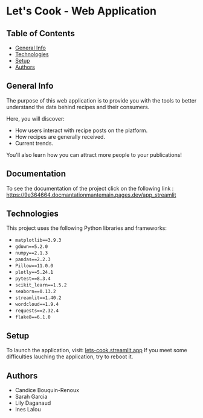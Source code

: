 # Let's Cook - Web Application

## Table of Contents
- [General Info](#general-info)
- [Technologies](#technologies)
- [Setup](#setup)
- [Authors](#authors)

## General Info
The purpose of this web application is to provide you with the tools to better understand the data behind recipes and their consumers. 

Here, you will discover:
- How users interact with recipe posts on the platform.
- How recipes are generally received.
- Current trends.

You'll also learn how you can attract more people to your publications!

## Documentation
To see the documentation of the project click on the following link : https://9e364664.docmantationmantemain.pages.dev/app_streamlit

## Technologies
This project uses the following Python libraries and frameworks:
- `matplotlib==3.9.3`
- `gdown==5.2.0`
- `numpy==2.1.3`
- `pandas==2.2.3`
- `Pillow==11.0.0`
- `plotly==5.24.1`
- `pytest==8.3.4`
- `scikit_learn==1.5.2`
- `seaborn==0.13.2`
- `streamlit==1.40.2`
- `wordcloud==1.9.4`
- `requests==2.32.4`
- `flake8==6.1.0`

## Setup
To launch the application, visit: [lets-cook.streamlit.app](https://lets-cook.streamlit.app)
If you meet some difficulties lauching the application, try to reboot it. 

## Authors
- Candice Bouquin-Renoux
- Sarah Garcia
- Lily Daganaud
- Ines Lalou
